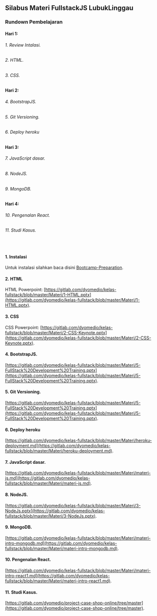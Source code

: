 ## Silabus Materi FullstackJS LubukLinggau

### Rundown Pembelajaran

#### Hari 1: 

###### 1. Review Intalasi. 
###### 2. HTML. 
###### 3. CSS.

#### Hari 2: 

###### 4. BootstrapJS.
###### 5. Git Versioning.
###### 6. Deploy heroku

#### Hari 3:

###### 7. JavaScript dasar.
###### 8. NodeJS.
###### 9. MongoDB.

#### Hari 4:

###### 10. Pengenalan React.
###### 11. Studi Kasus.

<br>

#### 1. Instalasi

Untuk instalasi silahkan baca disini [Bootcamp-Preparation](https://github.com/vanbumi/Bootcamp-Preparation).

#### 2. HTML

HTML Powerpoint: [https://gitlab.com/dyomedio/kelas-fullstack/blob/master/Materi/1-HTML.pptx](https://gitlab.com/dyomedio/kelas-fullstack/blob/master/Materi/1-HTML.pptx).

#### 3. CSS

CSS Powerpoint: [https://gitlab.com/dyomedio/kelas-fullstack/blob/master/Materi/2-CSS-Keynote.pptx](https://gitlab.com/dyomedio/kelas-fullstack/blob/master/Materi/2-CSS-Keynote.pptx).

#### 4. BootstrapJS.

[https://gitlab.com/dyomedio/kelas-fullstack/blob/master/Materi/5-FullStack%20Development%20Training.pptx](https://gitlab.com/dyomedio/kelas-fullstack/blob/master/Materi/5-FullStack%20Development%20Training.pptx).

#### 5. Git Versioning.

[https://gitlab.com/dyomedio/kelas-fullstack/blob/master/Materi/5-FullStack%20Development%20Training.pptx](https://gitlab.com/dyomedio/kelas-fullstack/blob/master/Materi/5-FullStack%20Development%20Training.pptx).

#### 6. Deploy heroku

[https://gitlab.com/dyomedio/kelas-fullstack/blob/master/Materi/heroku-deployment.md](https://gitlab.com/dyomedio/kelas-fullstack/blob/master/Materi/heroku-deployment.md).

#### 7. JavaScript dasar.

[https://gitlab.com/dyomedio/kelas-fullstack/blob/master/Materi/materi-js.md](https://gitlab.com/dyomedio/kelas-fullstack/blob/master/Materi/materi-js.md).

#### 8. NodeJS.

[https://gitlab.com/dyomedio/kelas-fullstack/blob/master/Materi/3-NodeJs.pptx](https://gitlab.com/dyomedio/kelas-fullstack/blob/master/Materi/3-NodeJs.pptx).

#### 9. MongoDB.

[https://gitlab.com/dyomedio/kelas-fullstack/blob/master/Materi/materi-intro-mongodb.md](https://gitlab.com/dyomedio/kelas-fullstack/blob/master/Materi/materi-intro-mongodb.md).

#### 10. Pengenalan React.

[https://gitlab.com/dyomedio/kelas-fullstack/blob/master/Materi/materi-intro-react1.md](https://gitlab.com/dyomedio/kelas-fullstack/blob/master/Materi/materi-intro-react1.md).

#### 11. Studi Kasus.

[https://gitlab.com/dyomedio/project-case-shop-online/tree/master](https://gitlab.com/dyomedio/project-case-shop-online/tree/master).

